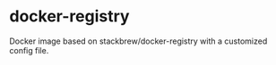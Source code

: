 docker-registry
===============

Docker image based on stackbrew/docker-registry with a customized config file.
